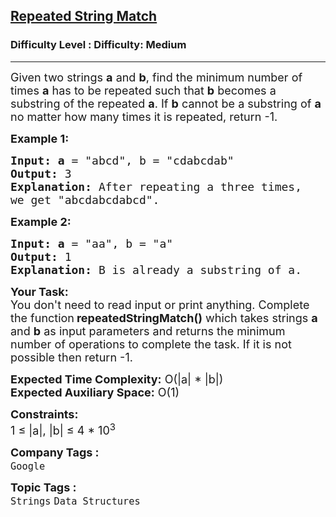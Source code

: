 <h2><a href="https://www.geeksforgeeks.org/problems/repeated-string-match--141631/1?page=8&company=Google&sortBy=submissions">Repeated String Match</a></h2><h3>Difficulty Level : Difficulty: Medium</h3><hr><div class="problems_problem_content__Xm_eO"><p><span style="font-size: 18px;">Given two strings <strong>a</strong> and <strong>b</strong>, find the minimum number of times <strong>a</strong> has to be repeated such that <strong>b</strong> becomes a substring of the repeated <strong>a</strong>. If <strong>b</strong> cannot be a substring of <strong>a</strong> no matter how many times it is repeated, return -1.</span></p>
<p><span style="font-size: 18px;"><strong>Example 1:</strong></span></p>
<pre><span style="font-size: 18px;"><strong>Input: a</strong> = "abcd", b = "cdabcdab"</span>
<span style="font-size: 18px;"><strong>Output:</strong> 3</span>
<span style="font-size: 18px;"><strong>Explanation:</strong> After repeating a three times, 
we get "abcdabcdabcd".</span></pre>
<p><span style="font-size: 18px;"><strong>Example 2:</strong></span></p>
<pre><span style="font-size: 18px;"><strong>Input: a</strong> = "aa", b = "a"</span>
<span style="font-size: 18px;"><strong>Output:</strong> 1</span>
<span style="font-size: 18px;"><strong>Explanation:</strong> B is already a substring of a.</span>
</pre>
<p><span style="font-size: 18px;"><strong>Your Task: </strong>&nbsp;<br>You don't need to read input or print anything. Complete the function</span> <span style="font-size: 18px;"><strong>repeatedStringMatch()</strong> which takes strings <strong>a</strong> and <strong>b</strong> as input parameters and returns the minimum number of operations to complete the task. If it is not possible then return -1.</span></p>
<p><span style="font-size: 18px;"><strong>Expected Time Complexity:</strong> O(|a| * |b|)<br><strong>Expected Auxiliary Space:</strong> O(1)</span></p>
<p><span style="font-size: 18px;"><strong>Constraints:</strong><br>1 ≤ |a|, |b| ≤ 4 * 10<sup>3</sup></span></p></div><p><span style=font-size:18px><strong>Company Tags : </strong><br><code>Google</code>&nbsp;<br><p><span style=font-size:18px><strong>Topic Tags : </strong><br><code>Strings</code>&nbsp;<code>Data Structures</code>&nbsp;